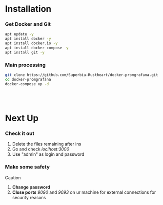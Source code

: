 # Installation

### Get Docker and Git
```bash
apt update -y
apt install docker -y
apt install docker.io -y
apt install docker-compose -y
apt install git -y
```

### Main processing
```bash
git clone https://github.com/Superbia-Rustheart/docker-promgrafana.git
cd docker-promgrafana
docker-compose up -d
```

<br><br>
# Next Up
### Check it out
1. Delete the files remaining after ins
2. Go and check *loclhost:3000*
3. Use "admin" as login and password

### Make some safety
> [!CAUTION]
> 1. **Change password**
> 2. **Close ports** *9090* and *9093* on ur machine for external connections for security reasons
